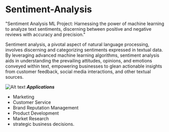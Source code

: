 # Sentiment-Analysis
"Sentiment Analysis ML Project: Harnessing the power of machine learning to analyze text sentiments, discerning between positive and negative reviews with accuracy and precision."


Sentiment analysis, a pivotal aspect of natural language processing, involves discerning and categorizing sentiments expressed in textual data. By leveraging advanced machine learning algorithms, sentiment analysis aids in understanding the prevailing attitudes, opinions, and emotions conveyed within text, empowering businesses to glean actionable insights from customer feedback, social media interactions, and other textual sources.

![Alt text](pic1.jpg)
***Applications***
- Marketing
- Customer Service
- Brand Reputation Management
- Product Development
- Market Research
- strategic business decisions.
